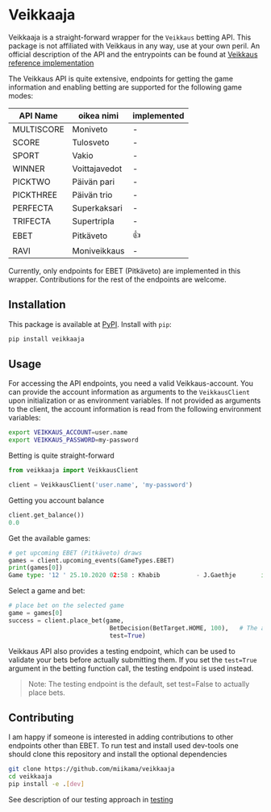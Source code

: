 
# Veikkaaja

Veikkaaja is a straight-forward wrapper for the `Veikkaus` betting API. This package is not affiliated with Veikkaus in any way, use at your own peril. An official description of the API and the entrypoints can be found at [Veikkaus reference implementation](https://github.com/VeikkausOy/sport-games-robot)

The Veikkaus API is quite extensive, endpoints for getting the game information and enabling betting are supported for the following game modes: 

|API Name  | oikea nimi | implemented |
|-----------|----------|-|
|MULTISCORE | Moniveto | - |
|SCORE | Tulosveto | - |
|SPORT | Vakio | - |
|WINNER | Voittajavedot| - |
|PICKTWO | Päivän pari| - |
|PICKTHREE | Päivän trio| - |
|PERFECTA | Superkaksari| - |
|TRIFECTA | Supertripla| - |
|EBET | Pitkäveto| 👍 |
|RAVI | Moniveikkaus| - |

Currently, only endpoints for EBET (Pitkäveto) are implemented in this wrapper. Contributions for the rest of the endpoints are welcome.


## Installation 

This package is available at [PyPI](pypi.org). Install with `pip`:

```bash
pip install veikkaaja
```

## Usage

For accessing the API endpoints, you need a valid Veikkaus-account. You can provide the account information as arguments to the `VeikkausClient` upon initialization or as environment variables. If not provided as arguments to the client, the account information is read from the following environment variables:

```sh
export VEIKKAUS_ACCOUNT=user.name
export VEIKKAUS_PASSWORD=my-password
```

Betting is quite straight-forward

```python
from veikkaaja import VeikkausClient

client = VeikkausClient('user.name', 'my-password')
```

Getting you account balance

```python
client.get_balance())
0.0
```

Get the available games:

```python
# get upcoming EBET (Pitkäveto) draws
games = client.upcoming_events(GameTypes.EBET)
print(games[0])
Game type: '12 ' 25.10.2020 02:58 : Khabib          - J.Gaethje       id: 2170768 event_id: 98816225 status: OPEN, odds: ( 131.0 - 0 -  320.0)
```

Select a game and bet:

```python
# place bet on the selected game
game = games[0]
success = client.place_bet(game,
                            BetDecision(BetTarget.HOME, 100),   # The amount to bet is given in cents
                            test=True)
```

Veikkaus API also provides a testing endpoint, which can be used to validate your bets before actually submitting them. If you set the `test=True` argument in the betting function call, the testing endpoint is used instead. 

> Note: The testing endpoint is the default, set test=False to actually place bets.


## Contributing

I am happy if someone is interested in adding contributions to other endpoints other than EBET. To run test and install used dev-tools one should clone this repository and install the optional dependencies

```sh
git clone https://github.com/miikama/veikkaaja
cd veikkaaja
pip install -e .[dev]
```

See description of our testing approach in [testing](test/README.md)